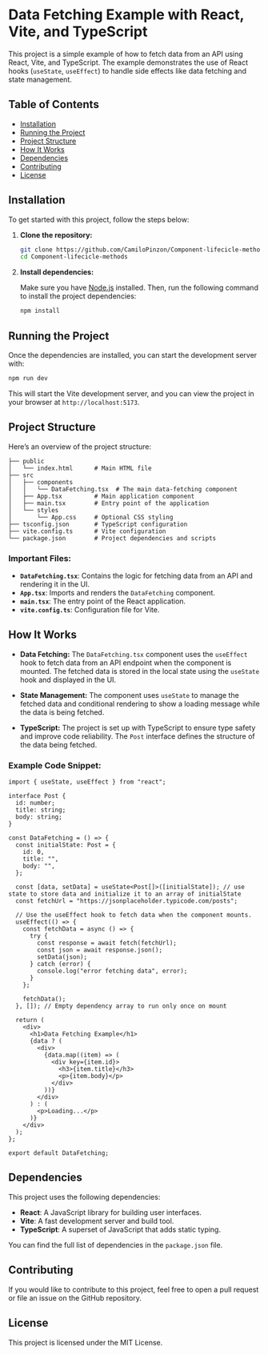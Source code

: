 # Data Fetching Example with React, Vite, and TypeScript

This project is a simple example of how to fetch data from an API using React, Vite, and TypeScript. The example demonstrates the use of React hooks (`useState`, `useEffect`) to handle side effects like data fetching and state management.

## Table of Contents

- [Installation](#installation)
- [Running the Project](#running-the-project)
- [Project Structure](#project-structure)
- [How It Works](#how-it-works)
- [Dependencies](#dependencies)
- [Contributing](#contributing)
- [License](#license)

## Installation

To get started with this project, follow the steps below:

1. **Clone the repository:**

   ```bash
   git clone https://github.com/CamiloPinzon/Component-lifecicle-methods.git
   cd Component-lifecicle-methods
   ```

2. **Install dependencies:**

   Make sure you have [Node.js](https://nodejs.org/) installed. Then, run the following command to install the project dependencies:

   ```bash
   npm install
   ```

## Running the Project

Once the dependencies are installed, you can start the development server with:

```bash
npm run dev
```

This will start the Vite development server, and you can view the project in your browser at `http://localhost:5173`.

## Project Structure

Here’s an overview of the project structure:

```
├── public
│   └── index.html      # Main HTML file
├── src
│   ├── components
│   │   └── DataFetching.tsx  # The main data-fetching component
│   ├── App.tsx         # Main application component
│   ├── main.tsx        # Entry point of the application
│   └── styles
│       └── App.css     # Optional CSS styling
├── tsconfig.json       # TypeScript configuration
├── vite.config.ts      # Vite configuration
└── package.json        # Project dependencies and scripts
```

### Important Files:

- **`DataFetching.tsx`**: Contains the logic for fetching data from an API and rendering it in the UI.
- **`App.tsx`**: Imports and renders the `DataFetching` component.
- **`main.tsx`**: The entry point of the React application.
- **`vite.config.ts`**: Configuration file for Vite.

## How It Works

- **Data Fetching:** The `DataFetching.tsx` component uses the `useEffect` hook to fetch data from an API endpoint when the component is mounted. The fetched data is stored in the local state using the `useState` hook and displayed in the UI.

- **State Management:** The component uses `useState` to manage the fetched data and conditional rendering to show a loading message while the data is being fetched.

- **TypeScript:** The project is set up with TypeScript to ensure type safety and improve code reliability. The `Post` interface defines the structure of the data being fetched.

### Example Code Snippet:

```tsx
import { useState, useEffect } from "react";

interface Post {
  id: number;
  title: string;
  body: string;
}

const DataFetching = () => {
  const initialState: Post = {
    id: 0,
    title: "",
    body: "",
  };

  const [data, setData] = useState<Post[]>([initialState]); // use state to store data and initialize it to an array of initialState
  const fetchUrl = "https://jsonplaceholder.typicode.com/posts";

  // Use the useEffect hook to fetch data when the component mounts.
  useEffect(() => {
    const fetchData = async () => {
      try {
        const response = await fetch(fetchUrl);
        const json = await response.json();
        setData(json);
      } catch (error) {
        console.log("error fetching data", error);
      }
    };

    fetchData();
  }, []); // Empty dependency array to run only once on mount

  return (
    <div>
      <h1>Data Fetching Example</h1>
      {data ? (
        <div>
          {data.map((item) => (
            <div key={item.id}>
              <h3>{item.title}</h3>
              <p>{item.body}</p>
            </div>
          ))}
        </div>
      ) : (
        <p>Loading...</p>
      )}
    </div>
  );
};

export default DataFetching;
```

## Dependencies

This project uses the following dependencies:

- **React**: A JavaScript library for building user interfaces.
- **Vite**: A fast development server and build tool.
- **TypeScript**: A superset of JavaScript that adds static typing.

You can find the full list of dependencies in the `package.json` file.

## Contributing

If you would like to contribute to this project, feel free to open a pull request or file an issue on the GitHub repository.

## License

This project is licensed under the MIT License.